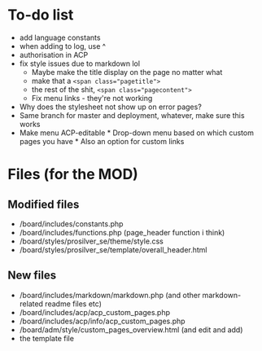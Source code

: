 # To-do list
*   add language constants
*   when adding to log, use ^
*   authorisation in ACP
*   fix style issues due to markdown lol
    *   Maybe make the title display on the page no matter what
    *   make that a `<span class="pagetitle">`
    *   the rest of the shit, `<span class="pagecontent">`
    *   Fix menu links - they're not working
*    Why does the stylesheet not show up on error pages?
*    Same branch for master and deployment, whatever, make sure this works
*    Make menu ACP-editable
    *    Drop-down menu based on which custom pages you have
    *    Also an option for custom links

# Files (for the MOD)
## Modified files ##
*   /board/includes/constants.php
*   /board/includes/functions.php (page_header function i think)
*   /board/styles/prosilver_se/theme/style.css
*   /board/styles/prosilver_se/template/overall_header.html

## New files ##
*   /board/includes/markdown/markdown.php (and other markdown-related readme files etc)
*   /board/includes/acp/acp_custom_pages.php
*   /board/includes/acp/info/acp_custom_pages.php
*   /board/adm/style/custom_pages_overview.html (and edit and add)
*   the template file

